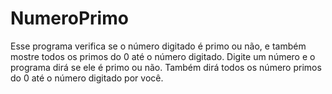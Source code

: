 # NumeroPrimo

Esse programa verifica se o número digitado é primo ou não, e também mostre todos os primos do 0 até o número digitado.
Digite um número e o programa dirá se ele é primo ou não. Também dirá todos os número primos do 0 até o número digitado por você.
